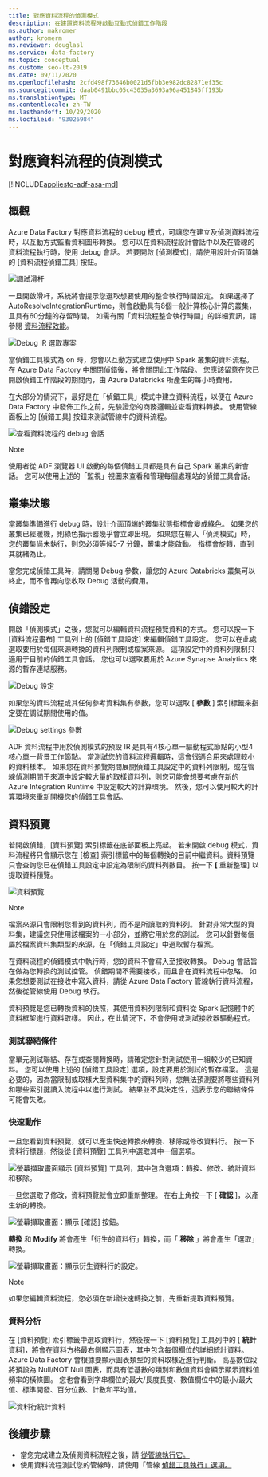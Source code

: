 ```yaml
---
title: 對應資料流程的偵測模式
description: 在建置資料流程時啟動互動式偵錯工作階段
ms.author: makromer
author: kromerm
ms.reviewer: douglasl
ms.service: data-factory
ms.topic: conceptual
ms.custom: seo-lt-2019
ms.date: 09/11/2020
ms.openlocfilehash: 2cfd498f73646b0021d5fbb3e982dc82871ef35c
ms.sourcegitcommit: daab0491bbc05c43035a3693a96a451845ff193b
ms.translationtype: MT
ms.contentlocale: zh-TW
ms.lasthandoff: 10/29/2020
ms.locfileid: "93026984"
---
```

# <a name="mapping-data-flow-debug-mode"></a>對應資料流程的偵測模式

[!INCLUDE[appliesto-adf-asa-md](includes/appliesto-adf-asa-md.md)]

## <a name="overview"></a>概觀

Azure Data Factory 對應資料流程的 debug 模式，可讓您在建立及偵測資料流程時，以互動方式監看資料圖形轉換。 您可以在資料流程設計會話中以及在管線的資料流程執行時，使用 debug 會話。 若要開啟 [偵測模式]，請使用設計介面頂端的 [資料流程偵錯工具] 按鈕。

![調試滑杆](media/data-flow/debugbutton.png "調試滑杆")

一旦開啟滑杆，系統將會提示您選取想要使用的整合執行時間設定。 如果選擇了 AutoResolveIntegrationRuntime，則會啟動具有8個一般計算核心計算的叢集，且具有60分鐘的存留時間。 如需有關「資料流程整合執行時間」的詳細資訊，請參閱 [資料流程效能](concepts-data-flow-performance.md#ir)。

![Debug IR 選取專案](media/data-flow/debugbutton2.png "Debug IR 選取專案")

當偵錯工具模式為 on 時，您會以互動方式建立使用中 Spark 叢集的資料流程。 在 Azure Data Factory 中關閉偵錯後，將會關閉此工作階段。 您應該留意在您已開啟偵錯工作階段的期間內，由 Azure Databricks 所產生的每小時費用。

在大部分的情況下，最好是在「偵錯工具」模式中建立資料流程，以便在 Azure Data Factory 中發佈工作之前，先驗證您的商務邏輯並查看資料轉換。 使用管線面板上的 [偵錯工具] 按鈕來測試管線中的資料流程。

![查看資料流程的 debug 會話](media/iterative-development-debugging/view-dataflow-debug-sessions.png)

> [!NOTE]
> 使用者從 ADF 瀏覽器 UI 啟動的每個偵錯工具都是具有自己 Spark 叢集的新會話。 您可以使用上述的「監視」視圖來查看和管理每個處理站的偵錯工具會話。

## <a name="cluster-status"></a>叢集狀態

當叢集準備進行 debug 時，設計介面頂端的叢集狀態指標會變成綠色。 如果您的叢集已經暖機，則綠色指示器幾乎會立即出現。 如果您在輸入「偵測模式」時，您的叢集尚未執行，則您必須等候5-7 分鐘，叢集才能啟動。 指標會旋轉，直到其就緒為止。

當您完成偵錯工具時，請關閉 Debug 參數，讓您的 Azure Databricks 叢集可以終止，而不會再向您收取 Debug 活動的費用。

## <a name="debug-settings"></a>偵錯設定

開啟「偵測模式」之後，您就可以編輯資料流程預覽資料的方式。 您可以按一下 [資料流程畫布] 工具列上的 [偵錯工具設定] 來編輯偵錯工具設定。 您可以在此處選取要用於每個來源轉換的資料列限制或檔案來源。 這項設定中的資料列限制只適用于目前的偵錯工具會話。 您也可以選取要用於 Azure Synapse Analytics 來源的暫存連結服務。 

![Debug 設定](media/data-flow/debug-settings.png "偵錯設定")

如果您的資料流程或其任何參考資料集有參數，您可以選取 [ **參數** ] 索引標籤來指定要在調試期間使用的值。

![Debug settings 參數](media/data-flow/debug-settings2.png "Debug settings 參數")

ADF 資料流程中用於偵測模式的預設 IR 是具有4核心單一驅動程式節點的小型4核心單一背景工作節點。 當測試您的資料流程邏輯時，這會很適合用來處理較小的資料樣本。 如果您在資料預覽期間展開偵錯工具設定中的資料列限制，或在管線偵測期間于來源中設定較大量的取樣資料列，則您可能會想要考慮在新的 Azure Integration Runtime 中設定較大的計算環境。 然後，您可以使用較大的計算環境來重新開機您的偵錯工具會話。

## <a name="data-preview"></a>資料預覽

若開啟偵錯，[資料預覽] 索引標籤在底部面板上亮起。 若未開啟 debug 模式，資料流程將只會顯示您在 [檢查] 索引標籤中的每個轉換的目前中繼資料。資料預覽只會查詢您已在偵錯工具設定中設定為限制的資料列數目。 按一下 **[** 重新整理] 以提取資料預覽。

![資料預覽](media/data-flow/datapreview.png "資料預覽")

> [!NOTE]
> 檔案來源只會限制您看到的資料列，而不是所讀取的資料列。 針對非常大型的資料集，建議您只使用該檔案的一小部分，並將它用於您的測試。 您可以針對每個屬於檔案資料集類型的來源，在「偵錯工具設定」中選取暫存檔案。

在資料流程的偵錯模式中執行時，您的資料不會寫入至接收轉換。 Debug 會話旨在做為您轉換的測試控管。 偵錯期間不需要接收，而且會在資料流程中忽略。 如果您想要測試在接收中寫入資料，請從 Azure Data Factory 管線執行資料流程，然後從管線使用 Debug 執行。

資料預覽是您已轉換資料的快照，其使用資料列限制和資料從 Spark 記憶體中的資料框架進行資料取樣。 因此，在此情況下，不會使用或測試接收器驅動程式。

### <a name="testing-join-conditions"></a>測試聯結條件

當單元測試聯結、存在或查閱轉換時，請確定您針對測試使用一組較少的已知資料。 您可以使用上述的 [偵錯工具設定] 選項，設定要用於測試的暫存檔案。 這是必要的，因為當限制或取樣大型資料集中的資料列時，您無法預測要將哪些資料列和哪些索引鍵讀入流程中以進行測試。 結果並不具決定性，這表示您的聯結條件可能會失敗。

### <a name="quick-actions"></a>快速動作

一旦您看到資料預覽，就可以產生快速轉換來轉換、移除或修改資料行。 按一下資料行標題，然後從 [資料預覽] 工具列中選取其中一個選項。

![螢幕擷取畫面顯示 [資料預覽] 工具列，其中包含選項：轉換、修改、統計資料和移除。](media/data-flow/quick-actions1.png "快速動作")

一旦您選取了修改，資料預覽就會立即重新整理。 在右上角按一下 [ **確認** ]，以產生新的轉換。

![螢幕擷取畫面：顯示 [確認] 按鈕。](media/data-flow/quick-actions2.png "快速動作")

**轉換** 和 **Modify** 將會產生「衍生的資料行」轉換，而「 **移除** 」將會產生「選取」轉換。

![螢幕擷取畫面：顯示衍生資料行的設定。](media/data-flow/quick-actions3.png "快速動作")

> [!NOTE]
> 如果您編輯資料流程，您必須在新增快速轉換之前，先重新提取資料預覽。

### <a name="data-profiling"></a>資料分析

在 [資料預覽] 索引標籤中選取資料行，然後按一下 [資料預覽] 工具列中的 [ **統計** 資料]，將會在資料方格最右側顯示圖表，其中包含每個欄位的詳細統計資料。 Azure Data Factory 會根據要顯示圖表類型的資料取樣近進行判斷。 高基數位段將預設為 Null/NOT Null 圖表，而具有低基數的類別和數值資料會顯示顯示資料值頻率的橫條圖。 您也會看到字串欄位的最大/長度長度、數值欄位中的最小/最大值、標準開發、百分位數、計數和平均值。

![資料行統計資料](media/data-flow/stats.png "資料行統計資料")

## <a name="next-steps"></a>後續步驟

* 當您完成建立及偵測資料流程之後，請 [從管線執行它。](control-flow-execute-data-flow-activity.md)
* 使用資料流程測試您的管線時，請使用「管線 [偵錯工具執行」選項。](iterative-development-debugging.md)
